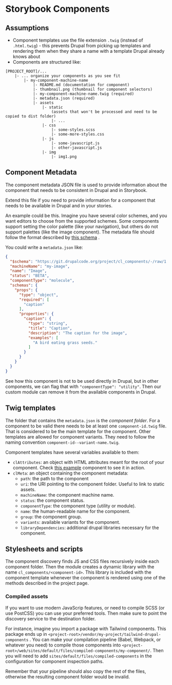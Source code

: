 # Storybook Components

## Assumptions

- Component templates use the file extension `.twig` (instead of `.html.twig`) -
  this prevents Drupal from picking up templates and rendering them when they
  share a name with a template Drupal already knows about
- Components are structured like:

```console
[PROJECT_ROOT]/...
    |- ... organize your components as you see fit
        |- my-component-machine-name
            |- README.md (documentation for component)
            |- thumbnail.png (thumbnail for component selectors)
            |- my-component-machine-name.twig (required)
            |- metadata.json (required)
            |- assets
                |- static
                    (assets that won't be processed and need to be copied to dist folder)
                    |- ...
                |- css
                    |- some-styles.scss
                    |- some-more-styles.css
                |- js
                    |- some-javascript.js
                    |- other-javascript.js
                |- img
                    |- img1.png
```

## Component Metadata

The component metadata JSON file is used to provide information about the
component that needs to be consistent in Drupal and in Storybook.

Extend this file if you need to provide information for a component that needs
to be available in Drupal and in your stories.

An example could be this. Imagine you have several color schemes, and you want
editors to choose from the supported schemes. Some components support setting
the color palette (like your navigation), but others do not support palettes
(like the image component). The metadata file should follow the format described
by [this schema](https://git.drupalcode.org/project/cl_components/-/raw/1.x/src/metadata.schema.json)
.

You could write a `metadata.json` like:

```json
{
  "$schema": "https://git.drupalcode.org/project/cl_components/-/raw/1.x/src/metadata.schema.json",
  "machineName": "my-image",
  "name": "Image",
  "status": "BETA",
  "componentType": "molecule",
  "schemas": {
    "props": {
      "type": "object",
      "required": [
        "caption"
      ],
      "properties": {
        "caption": {
          "type": "string",
          "title": "Caption",
          "description": "The caption for the image",
          "examples": [
            "A bird eating grass seeds."
          ]
        }
      }
    }
  }
}
```

See how this component is not to be used directly in Drupal, but in other
components, we can flag that with `"componentType": "utility"`. Then our custom
module can remove it from the available components in Drupal.

## Twig templates

The folder that contains the `metadata.json` is the _component folder_. For a
component to be valid there needs to be at least one `component-id.twig` file.
That is considered to be the main template for the component. Other templates
are allowed for component variants. They need to follow the naming convention
`component-id--variant-name.twig`.

Component templates have several variables available to them:

- `clAttributes`: an object with HTML attributes meant for the root of your
  component.
  Check [this example](https://git.drupalcode.org/project/cl_components/-/blob/1.x/examples/components/my-button/my-button--primary.twig)
  component to see it in action.
- `clMeta`: an object containing the component metadata:
  - `path`: the path to the component
  - `uri`: the URI pointing to the component folder. Useful to link to static
    assets.
  - `machineName`: the component machine name.
  - `status`: the component status.
  - `componentType`: the component type (utility or module).
  - `name`: the human-readable name for the component.
  - `group`: the component group.
  - `variants`: available variants for the component.
  - `libraryDependencies`: additional drupal libraries necessary for the
    component.

## Stylesheets and scripts

The component discovery finds JS and CSS files recursively inside each component
folder. Then the module creates a dynamic library with the name
`cl_components/<component-id>`. This library is included with the component
template whenever the component is rendered using one of the methods described
in the project page.

### Compiled assets

If you want to use modern JavaScrip features, or need to compile SCSS (or use
PostCSS) you can use your preferred tools. Then make sure to point the discovery
service to the destination folder.

For instance, imagine you import a package with Tailwind components. This
package ends up in `<project-root>/vendor/my-project/tailwind-drupal-components`
. You can make your compilation pipeline (Babel, Webpack, or whatever you need)
to compile those components
into `<project-root>/web/sites/default/files/compiled-components/my-component/`.
Then you will need to add `sites/default/files/compiled-components` in the
configuration for component inspection paths.

Remember that your pipeline should also copy the rest of the files, otherwise
the resulting component folder would be invalid.

